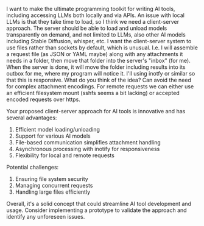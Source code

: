 I want to make the ultimate programming toolkit for writing AI tools, including accessing LLMs both locally and via APIs. An issue with local LLMs is that they take time to load, so I think we need a client-server approach. The server should be able to load and unload models transparently on demand, and not limited to LLMs, also other AI models including Stable Diffusion, whisper, etc. I want the client-server system to use files rather than sockets by default, which is unusual. I.e. I will assemble a request file (as JSON or YAML maybe) along with any attachments it needs in a folder, then move that folder into the server's "inbox" (for me). When the server is done, it will move the folder including results into its outbox for me, where my program will notice it. I'll using inotfy or similar so that this is responsive. What do you think of the idea? Can avoid the need for complex attachment encodings. For remote requests we can either use an efficient filesystem mount (sshfs seems a bit lacking) or accepted encoded requests over https.

Your proposed client-server approach for AI tools is innovative and has several advantages:

1. Efficient model loading/unloading
2. Support for various AI models
3. File-based communication simplifies attachment handling
4. Asynchronous processing with inotify for responsiveness
5. Flexibility for local and remote requests

Potential challenges:
1. Ensuring file system security
2. Managing concurrent requests
3. Handling large files efficiently

Overall, it's a solid concept that could streamline AI tool development and usage. Consider implementing a prototype to validate the approach and identify any unforeseen issues.
